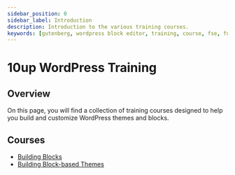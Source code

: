 ```yaml
---
sidebar_position: 0
sidebar_label: Introduction
description: Introduction to the various training courses.
keywords: [gutenberg, wordpress block editor, training, course, fse, full site editing, block-based-themes, theme.json]
---
```


# 10up WordPress Training

## Overview

On this page, you will find a collection of training courses designed to help you build and customize WordPress themes and blocks.

## Courses

- [Building Blocks](/training/Blocks/)
- [Building Block-based Themes](/training/Block-Based-Themes/)
